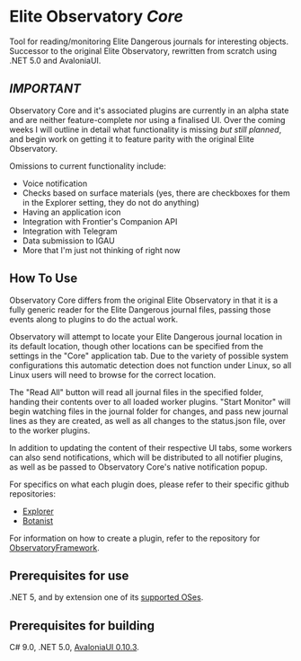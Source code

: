 # Elite Observatory *Core*
Tool for reading/monitoring Elite Dangerous journals for interesting objects. Successor to the original Elite Observatory, rewritten from scratch using .NET 5.0 and AvaloniaUI.

## *IMPORTANT*
Observatory Core and it's associated plugins are currently in an alpha state and are neither feature-complete nor using a finalised UI. Over the coming weeks I will outline in detail what functionality is missing *but still planned*, and begin work on getting it to feature parity with the original Elite Observatory.

Omissions to current functionality include:
* Voice notification
* Checks based on surface materials (yes, there are checkboxes for them in the Explorer setting, they do not do anything)
* Having an application icon
* Integration with Frontier's Companion API
* Integration with Telegram
* Data submission to IGAU
* More that I'm just not thinking of right now

## How To Use
Observatory Core differs from the original Elite Observatory in that it is a fully generic reader for the Elite Dangerous journal files, passing those events along to plugins to do the actual work.

Observatory will attempt to locate your Elite Dangerous journal location in its default location, though other locations can be specified from the settings in the "Core" application tab. Due to the variety of possible system configurations this automatic detection does not function under Linux, so all Linux users will need to browse for the correct location.

The "Read All" button will read all journal files in the specified folder, handing their contents over to all loaded worker plugins. "Start Monitor" will begin watching files in the journal folder for changes, and pass new journal lines as they are created, as well as all changes to the status.json file, over to the worker plugins.

In addition to updating the content of their respective UI tabs, some workers can also send notifications, which will be distributed to all notifier plugins, as well as be passed to Observatory Core's native notification popup.

For specifics on what each plugin does, please refer to their specific github repositories:
* [Explorer](https://github.com/Xjph/ObservatoryExplorer)
* [Botanist](https://github.com/Xjph/ObservatoryBotanist)

For information on how to create a plugin, refer to the repository for [ObservatoryFramework](https://github.com/Xjph/ObservatoryFramework).

## Prerequisites for use
.NET 5, and by extension one of its [supported OSes](https://github.com/dotnet/core/blob/main/release-notes/5.0/5.0-supported-os.md).

## Prerequisites for building
C# 9.0, .NET 5.0, [AvaloniaUI 0.10.3](https://github.com/AvaloniaUI/Avalonia).
